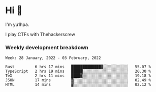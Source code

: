 # Hi 👋

I'm yu1hpa.

I play CTFs with Thehackerscrew

### Weekly development breakdown

<!--START_SECTION:waka-->
```text
Week: 28 January, 2022 - 03 February, 2022

Rust         6 hrs 17 mins   █████████████▓░░░░░░░░░░░   55.07 % 
TypeScript   2 hrs 19 mins   █████░░░░░░░░░░░░░░░░░░░░   20.30 % 
TeX          2 hrs 11 mins   ████▓░░░░░░░░░░░░░░░░░░░░   19.18 % 
JSON         17 mins         ▓░░░░░░░░░░░░░░░░░░░░░░░░   02.49 % 
HTML         14 mins         ▓░░░░░░░░░░░░░░░░░░░░░░░░   02.12 % 
```
<!--END_SECTION:waka-->

